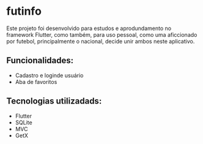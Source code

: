 # futinfo

Este projeto foi desenvolvido para estudos e aprodundamento no framework Flutter, como também, para uso pessoal, como uma aficcionado por futebol, principalmente o nacional, decide unir ambos neste aplicativo.

## Funcionalidades:
- Cadastro e loginde usuário
- Aba de favoritos

## Tecnologias utilizadads:
- Flutter
- SQLite
- MVC
- GetX
